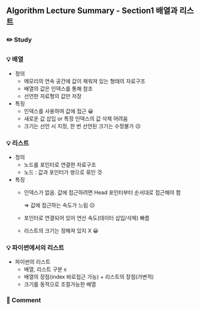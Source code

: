 ## Algorithm Lecture Summary - Section1 배열과 리스트

### ✏️ Study

### 💡 배열

- 정의
    - 메모리의 연속 공간에 값이 채워져 있는 형태의 자료구조
    - 배열의 값은 인덱스를 통해 참조
    - 선언한 자료형의 값만 저장
- 특징
    - 인덱스를 사용하여 값에 접근 😀
    - 새로운 값 삽입 or 특정 인덱스의 값 삭제 어려움
    - 크기는 선언 시 지정, 한 번 선언된 크기는 수정불가 ☹️

### 💡 리스트

- 정의
    - 노드를 포인터로 연결한 자료구조
    - 노드 : 값과 포인터가 쌍으로 묶인 것
- 특징
    - 인덱스가 없음. 값에 접근하려면 Head 포인터부터 순서대로 접근해야 함
        
        ⇒ 값에 접근하는 속도가 느림 ☹️
        
    - 포인터로 연결되어 있어 연산 속도(데이터 삽입/삭제) 빠름
    - 리스트의 크기는 정해져 있지 X 😀

### 💡 파이썬에서의 리스트

- 파이썬의 리스트
    - 배열, 리스트 구분 x
    - 배열의 장점(index 바로접근 가능) + 리스트의 장점(가변적)
    - 크기를 동적으로 조절가능한 배열

### 💬 Comment